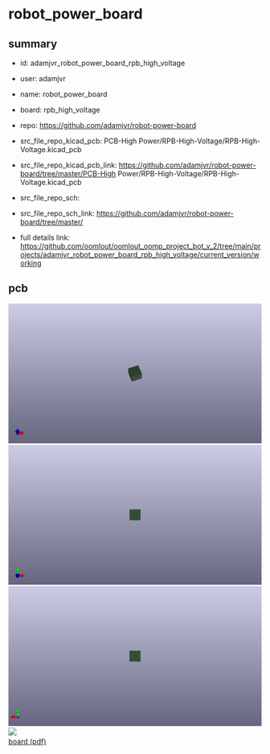 # robot_power_board
 
## summary 
* id: adamjvr_robot_power_board_rpb_high_voltage
* user: adamjvr
* name: robot_power_board
* board: rpb_high_voltage
* repo: https://github.com/adamjvr/robot-power-board
* src_file_repo_kicad_pcb: PCB-High Power/RPB-High-Voltage/RPB-High-Voltage.kicad_pcb
* src_file_repo_kicad_pcb_link: https://github.com/adamjvr/robot-power-board/tree/master/PCB-High Power/RPB-High-Voltage/RPB-High-Voltage.kicad_pcb


* src_file_repo_sch: 
* src_file_repo_sch_link: https://github.com/adamjvr/robot-power-board/tree/master/
* full details link: https://github.com/oomlout/oomlout_oomp_project_bot_v_2/tree/main/projects/adamjvr_robot_power_board_rpb_high_voltage/current_version/working  



## pcb  
![](working_3d_600.png) 
![](working_3d_front_600.png)  
![](working_3d_back_600.png)  
![](working_600.png)  
[board (pdf)](working.pdf)  




